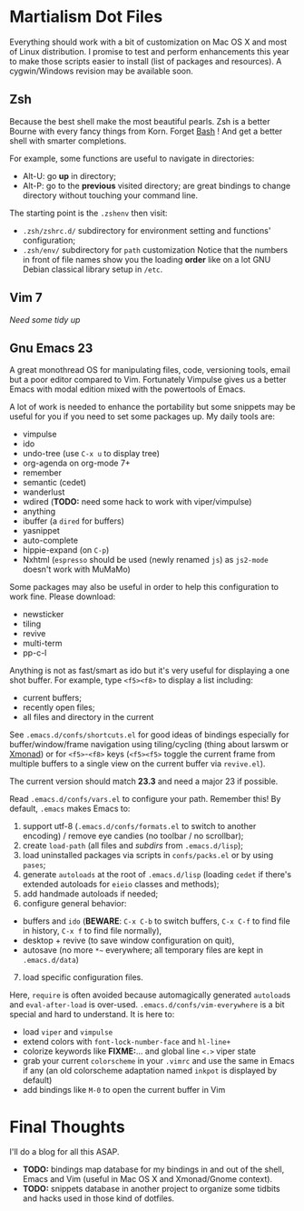 Martialism Dot Files
====================

Everything should work with a bit of customization on Mac OS X and most of Linux distribution. I promise to test and perform enhancements this year to make those scripts easier to install (list of packages and resources). A cygwin/Windows revision may be available soon.

Zsh
---

Because the best shell make the most beautiful pearls. Zsh is a better Bourne with every fancy things from Korn. Forget [Bash](http://www.bash2zsh.com/) ! And get a better shell with smarter completions.

For example, some functions are useful to navigate in directories:
* Alt-U: go **up** in directory;
* Alt-P: go to the **previous** visited directory;
are great bindings to change directory without touching your command line.

The starting point is the `.zshenv` then visit:
* `.zsh/zshrc.d/` subdirectory for environment setting and functions' configuration;
* `.zsh/env/` subdirectory for `path` customization
Notice that the numbers in front of file names show you the loading **order** like on a lot GNU Debian classical library setup in `/etc`.

Vim 7
-----

*Need some tidy up*

Gnu Emacs 23
------------

A great monothread OS for manipulating files, code, versioning tools, email but a poor editor compared to Vim. Fortunately Vimpulse gives us a better Emacs with modal edition mixed with the powertools of Emacs.

A lot of work is needed to enhance the portability but some snippets may be useful for you if you need to set some packages up. My daily tools are:

* vimpulse
* ido
* undo-tree (use `C-x u` to display tree)
* org-agenda on org-mode 7+
* remember
* semantic (cedet)
* wanderlust
* wdired (**TODO:** need some hack to work with viper/vimpulse)
* anything
* ibuffer (a `dired` for buffers)
* yasnippet
* auto-complete
* hippie-expand (on `C-p`)
* Nxhtml (`espresso` should be used (newly renamed `js`) as `js2-mode` doesn't work with MuMaMo)

Some packages may also be useful in order to help this configuration to work fine. Please download:

* newsticker
* tiling
* revive
* multi-term
* pp-c-l

Anything is not as fast/smart as ido but it's very useful for displaying a one shot buffer. For example, type `<f5><f8>` to display a list including: 

* current buffers;
* recently open files;
* all files and directory in the current 

See `.emacs.d/confs/shortcuts.el` for good ideas of bindings especially for buffer/window/frame navigation using tiling/cycling (thing about larswm or [Xmonad](http://xmonad.org/tour.html)) or for `<f5>`-`<f8>` keys (`<f5><f5>` toggle the current frame from multiple buffers to a single view on the current buffer via `revive.el`).

The current version should match **23.3** and need a major 23 if possible.

Read `.emacs.d/confs/vars.el` to configure your path. Remember this! By default, `.emacs` makes Emacs to:

1. support utf-8 (`.emacs.d/confs/formats.el` to switch to another encoding) / remove eye candies (no toolbar / no scrollbar);
2. create `load-path` (all files and *subdirs* from `.emacs.d/lisp`);
3. load uninstalled packages via scripts in `confs/packs.el` or by using `pases`;
4. generate `autoloads` at the root of `.emacs.d/lisp` (loading `cedet` if there's extended autoloads for `eieio` classes and methods);
5. add handmade autoloads if needed;
6. configure general behavior:
  * buffers and `ido` (**BEWARE**: `C-x C-b` to switch buffers, `C-x C-f` to find file in history, `C-x f` to find file normally),
  * desktop + revive (to save window configuration on quit),
  * autosave (no more `*~` everywhere; all temporary files are kept in `.emacs.d/data`)
7. load specific configuration files.

Here, `require` is often avoided because automagically generated `autoload`s and `eval-after-load` is over-used.
`.emacs.d/confs/vim-everywhere` is a bit special and hard to understand. It is here to:

* load `viper` and `vimpulse`
* extend colors with `font-lock-number-face` and `hl-line+`
* colorize keywords like **FIXME:**... and global line `<.>` viper state
* grab your current `colorscheme` in your `.vimrc` and use the same in Emacs if any (an old colorscheme adaptation named `inkpot` is displayed by default)
* add bindings like `M-0` to open the current buffer in Vim


Final Thoughts
==============

I'll do a blog for all this ASAP.

* **TODO:** bindings map database for my bindings in and out of the shell, Emacs and Vim (useful in Mac OS X and Xmonad/Gnome context).
* **TODO:** snippets database in another project to organize some tidbits and hacks used in those kind of dotfiles.
